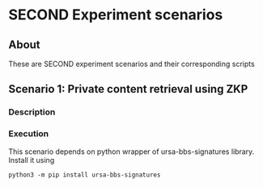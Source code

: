 # SECOND Experiment scenarios
## About
These are SECOND experiment scenarios and their corresponding scripts

## Scenario 1: Private content retrieval using ZKP
### Description
### Execution
This scenario depends on python wrapper of ursa-bbs-signatures library. Install it using

```
python3 -m pip install ursa-bbs-signatures
```